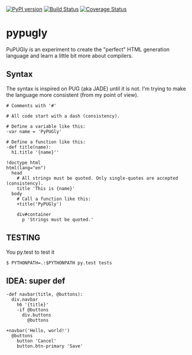 [![PyPI version](https://badge.fury.io/py/pypugly.svg)](https://badge.fury.io/py/pypugly)
[![Build Status](https://travis-ci.org/zerotk/pypugly.svg?branch=master)](https://travis-ci.org/zerotk/pypugly)
[![Coverage Status](https://coveralls.io/repos/github/zerotk/pypugly/badge.svg?branch=master)](https://coveralls.io/github/zerotk/pypugly?branch=master)

# pypugly

PuPUGly is an experiment to create the "perfect" HTML generation language and learn a little bit more about compilers.


## Syntax

The syntax is inspired on PUG (aka JADE) until it is not. I'm trying to make the language more consistent (from my point of view).

```
# Comments with '#'

# All code start with a dash (consistency).

# Define a variable like this:
-var name = 'PyPUGly'

# Define a function like this:
-def title(name):
  h1.title '{name}''

!doctype html
html(lang="en")
  head
    # All strings must be quoted. Only single-quotes are accepted (consistency).
    title 'This is {name}'
  body
    # Call a function like this:
    +title('PyPUGly')

    div#container
      p 'Strings must be quoted.'
```


## TESTING

You py.test to test it

```console
$ PYTHONPATH=.:$PYTHONPATH py.test tests
```

## IDEA: super def

```
-def navbar(title, @buttons):
  div.navbar
    h6 '{title}'
    -if @buttons
      div.buttons
        @buttons

+navbar('Hello, world!')
  @buttons
    button 'Cancel'
    button.btn-primary 'Save'
```
